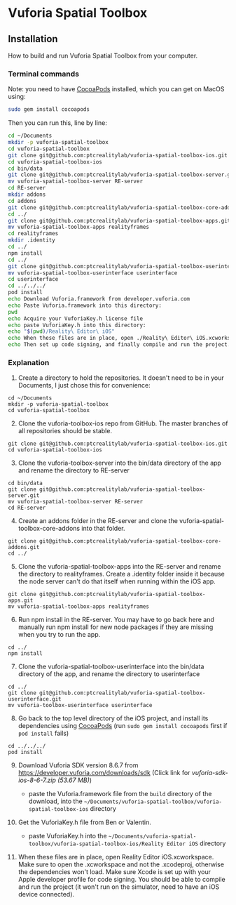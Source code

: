 # Vuforia Spatial Toolbox

## Installation
How to build and run Vuforia Spatial Toolbox from your computer.

### Terminal commands

Note: you need to have [CocoaPods](https://guides.cocoapods.org/using/getting-started.html) installed, which you can get on MacOS using:

```bash
sudo gem install cocoapods
```

Then you can run this, line by line:

```bash
cd ~/Documents
mkdir -p vuforia-spatial-toolbox
cd vuforia-spatial-toolbox
git clone git@github.com:ptcrealitylab/vuforia-spatial-toolbox-ios.git
cd vuforia-spatial-toolbox-ios
cd bin/data
git clone git@github.com:ptcrealitylab/vuforia-spatial-toolbox-server.git
mv vuforia-spatial-toolbox-server RE-server
cd RE-server
mkdir addons
cd addons
git clone git@github.com:ptcrealitylab/vuforia-spatial-toolbox-core-addons.git
cd ../
git clone git@github.com:ptcrealitylab/vuforia-spatial-toolbox-apps.git
mv vuforia-spatial-toolbox-apps realityframes
cd realityframes
mkdir .identity
cd ../
npm install
cd ../
git clone git@github.com:ptcrealitylab/vuforia-spatial-toolbox-userinterface.git
mv vuforia-spatial-toolbox-userinterface userinterface
cd userinterface
cd ../../../
pod install
echo Download Vuforia.framework from developer.vuforia.com
echo Paste Vuforia.framework into this directory:
pwd
echo Acquire your VuforiaKey.h license file
echo paste VuforiaKey.h into this directory:
echo "$(pwd)/Reality\ Editor\ iOS"
echo When these files are in place, open ./Reality\ Editor\ iOS.xcworkspace
echo Then set up code signing, and finally compile and run the project.
```



### Explanation

1. Create a directory to hold the repositories. It doesn't need to be in your Documents, I just chose this for convenience:

```
cd ~/Documents
mkdir -p vuforia-spatial-toolbox
cd vuforia-spatial-toolbox
```

2) Clone the vuforia-toolbox-ios repo from GitHub. The master branches of all repositories should be stable.

```
git clone git@github.com:ptcrealitylab/vuforia-spatial-toolbox-ios.git
cd vuforia-spatial-toolbox-ios
```


3) Clone the vuforia-toolbox-server into the bin/data directory of the app and rename the directory to RE-server

```
cd bin/data
git clone git@github.com:ptcrealitylab/vuforia-spatial-toolbox-server.git
mv vuforia-spatial-toolbox-server RE-server
cd RE-server
```


4) Create an addons folder in the RE-server and clone the vuforia-spatial-toolbox-core-addons into that folder.

```
git clone git@github.com:ptcrealitylab/vuforia-spatial-toolbox-core-addons.git
cd ../
```


5) Clone the vuforia-spatial-toolbox-apps into the RE-server and rename the directory to realityframes. Create a .identity folder inside it because the node server can't do that itself when running within the iOS app.

```
git clone git@github.com:ptcrealitylab/vuforia-spatial-toolbox-apps.git
mv vuforia-spatial-toolbox-apps realityframes
```


6) Run npm install in the RE-server. You may have to go back here and manually run npm install for new node packages if they are missing when you try to run the app.

```
cd ../
npm install
```


7) Clone the vuforia-spatial-toolbox-userinterface into the bin/data directory of the app, and rename the directory to userinterface

```
cd ../
git clone git@github.com:ptcrealitylab/vuforia-spatial-toolbox-userinterface.git
mv vuforia-toolbox-userinterface userinterface
```


8) Go back to the top level directory of the iOS project, and install its dependencies using [CocoaPods](https://guides.cocoapods.org/using/getting-started.html) (run `sudo gem install cocoapods` first if `pod install` fails)

```
cd ../../../
pod install
```


9) Download Vuforia SDK version 8.6.7 from https://developer.vuforia.com/downloads/sdk (Click link for *vuforia-sdk-ios-8-6-7.zip (53.67 MB)*)

    - paste the Vuforia.framework file from the `build` directory of the download, into the `~/Documents/vuforia-spatial-toolbox/vuforia-spatial-toolbox-ios` directory


10) Get the VuforiaKey.h file from Ben or Valentin.

    - paste VuforiaKey.h into the `~/Documents/vuforia-spatial-toolbox/vuforia-spatial-toolbox-ios/Reality Editor iOS` directory 


11) When these files are in place, open Reality Editor iOS.xcworkspace. Make sure to open the .xcworkspace and not the .xcodeproj, otherwise the dependencies won't load. Make sure Xcode is set up with your Apple developer profile for code signing. You should be able to compile and run the project (it won't run on the simulator, need to have an iOS device connected).
